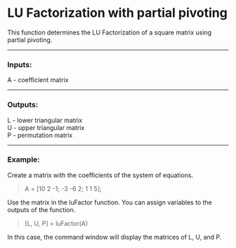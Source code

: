 # LU Factorization with partial pivoting
This function determines the LU Factorization of a square matrix using partial pivoting.

---
### Inputs:
A - coefficient matrix

---
### Outputs:
L - lower triangular matrix  
U - upper triangular matrix  
P - permutation matrix

---
### Example:
Create a matrix with the coefficients of the system of equations.
> A = [10 2 -1; -3 -6 2; 1 1 5];

Use the matrix in the luFactor function. You can assign variables to the outputs of the function.
> [L, U, P] = luFactor(A)

In this case, the command window will display the matrices of L, U, and P.
